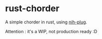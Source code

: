 # rust-chorder

A simple chorder in rust, using [nih-plug](https://github.com/robbert-vdh/nih-plug/).

Attention : it's a WIP, not production ready :D